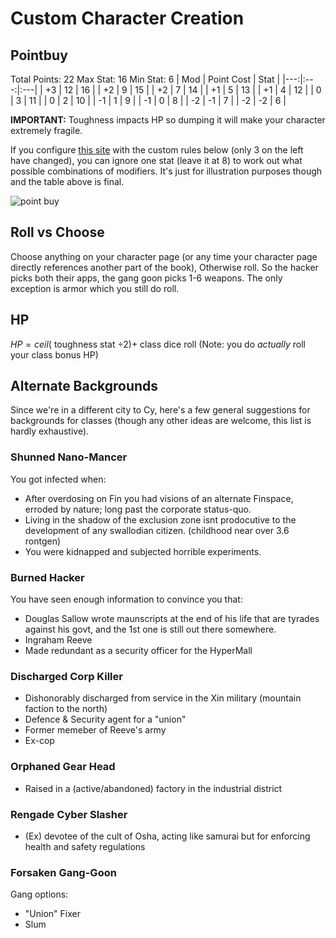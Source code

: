 # Custom Character Creation
## Pointbuy
Total Points: 22
Max Stat: 16
Min Stat: 6
| Mod | Point Cost | Stat | 
|---:|:---:|:---|
| +3 | 12 | 16 |
| +2 | 9 | 15 |
| +2 | 7 | 14 |
| +1 | 5 | 13 | 
| +1 | 4 | 12 |
| 0 | 3 | 11 |
| 0 | 2 | 10 |
| -1 | 1 | 9 |
| -1 | 0 | 8 |
| -2 | -1 | 7 |
| -2 | -2 | 6 |

**IMPORTANT:** Toughness impacts HP so dumping it will make your character extremely fragile.

If you configure [this site](https://chicken-dinner.com/5e/5e-point-buy.html) with the custom rules below (only 3 on the left have changed), you can ignore one stat (leave it at 8) to work out what possible combinations of modifiers. It's just for illustration purposes though and the table above is final.

![point buy](https://i.imgur.com/Bd2bDXT.png)

## Roll vs Choose
Choose anything on your character page (or any time your character page directly references another part of the book), Otherwise roll. So the hacker picks both their apps, the gang goon picks 1-6 weapons. The only exception is armor which you still do roll.

## HP
 $HP = ceil($ toughness stat $\div 2)  +$ class dice roll
(Note: you do *actually* roll your class bonus HP)

## Alternate Backgrounds
Since we're in a different city to Cy, here's a few general suggestions for backgrounds for classes (though any other ideas are welcome, this list is hardly exhaustive).
 
### Shunned Nano-Mancer
You got infected when:
-  After overdosing on Fin you had visions of an alternate Finspace, erroded by nature; long past the corporate status-quo. 
- Living in the shadow of the exclusion zone isnt prodocutive to the development of any swallodian citizen.  (childhood near over 3.6 rontgen)
- You were kidnapped and subjected horrible experiments.

### Burned Hacker
You have seen enough information to convince you that:
- Douglas Sallow wrote maunscripts at the end of his life that are tyrades against his govt, and the 1st one is still out there somewhere.
- Ingraham Reeve
- Made redundant as a security officer for the HyperMall

### Discharged Corp Killer
- Dishonorably discharged from service in the Xin military (mountain faction to the north)
- Defence & Security agent for a "union"
- Former memeber of Reeve's army
- Ex-cop

### Orphaned Gear Head
- Raised in a (active/abandoned) factory in the industrial district 

### Rengade Cyber Slasher
- (Ex) devotee of the cult of Osha, acting like samurai but for enforcing health and safety regulations

### Forsaken Gang-Goon
Gang options:
- "Union" Fixer
- Slum

<!--stackedit_data:
eyJoaXN0b3J5IjpbMTc0MjA0NDczOSwzMzY2NjA5NjEsMTMyNT
g3MTYwOSwxMDUwODE4Mjg0LDQwMzg1MDg3NCwtMTkxMzM0Mjk0
LDIwNjM1MjcyNzUsOTkzNzUwNTE3XX0=
-->